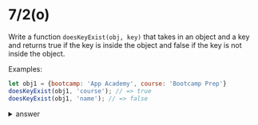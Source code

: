 # 7/2(o)

Write a function `doesKeyExist(obj, key)` that takes in an object and a
key and returns true if the key is inside the object and false if the
key is not inside the object.

Examples:

```js
let obj1 = {bootcamp: 'App Academy', course: 'Bootcamp Prep'}
doesKeyExist(obj1, 'course'); // => true
doesKeyExist(obj1, 'name'); // => false
```

<details>

  <summary>answer</summary>

```js
function doesKeyExist(obj, key) {
    return (key in obj);
}
```
</details>
